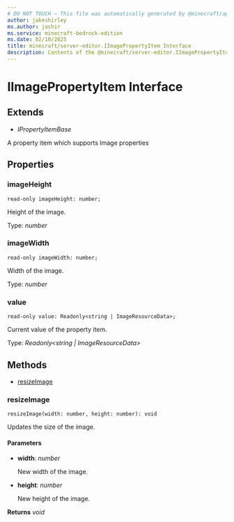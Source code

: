 ```yaml
---
# DO NOT TOUCH — This file was automatically generated by @minecraft/api-docs-generator, to report problems file an issue at https://github.com/Mojang/minecraft-scripting-libraries
author: jakeshirley
ms.author: jashir
ms.service: minecraft-bedrock-edition
ms.date: 02/10/2025
title: minecraft/server-editor.IImagePropertyItem Interface
description: Contents of the @minecraft/server-editor.IImagePropertyItem class.
---
```

# IImagePropertyItem Interface

## Extends
- *IPropertyItemBase*

A property item which supports Image properties

## Properties

### **imageHeight**
`read-only imageHeight: number;`

Height of the image.

Type: *number*

### **imageWidth**
`read-only imageWidth: number;`

Width of the image.

Type: *number*

### **value**
`read-only value: Readonly<string | ImageResourceData>;`

Current value of the property item.

Type: *Readonly<string | ImageResourceData>*

## Methods
- [resizeImage](#resizeimage)

### **resizeImage**
`
resizeImage(width: number, height: number): void
`

Updates the size of the image.

#### **Parameters**
- **width**: *number*
  
  New width of the image.
- **height**: *number*
  
  New height of the image.

**Returns** *void*
